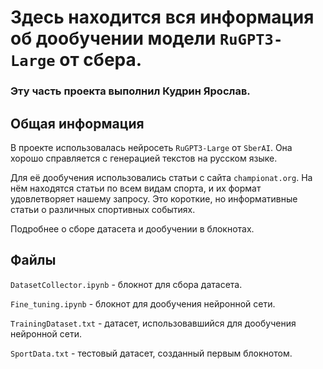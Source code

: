 # Здесь находится вся информация об дообучении модели `RuGPT3-Large` от сбера.

### Эту часть проекта выполнил Кудрин Ярослав.

## Общая информация

В проекте использовалась нейросеть `RuGPT3-Large` от `SberAI`. Она хорошо справляется с генерацией текстов на русском языке.

Для её дообучения использовались статьи с сайта `championat.org`. На нём находятся статьи по всем видам спорта, и их формат удовлетворяет нашему запросу. Это короткие, но информативные статьи о различных спортивных событиях.

Подробнее о сборе датасета и дообучении в блокнотах.

## Файлы

`DatasetCollector.ipynb` - блокнот для сбора датасета.

`Fine_tuning.ipynb` - блокнот для дообучения нейронной сети.

`TrainingDataset.txt` - датасет, использовавшийся для дообучения нейронной сети.

`SportData.txt` - тестовый датасет, созданный первым блокнотом.